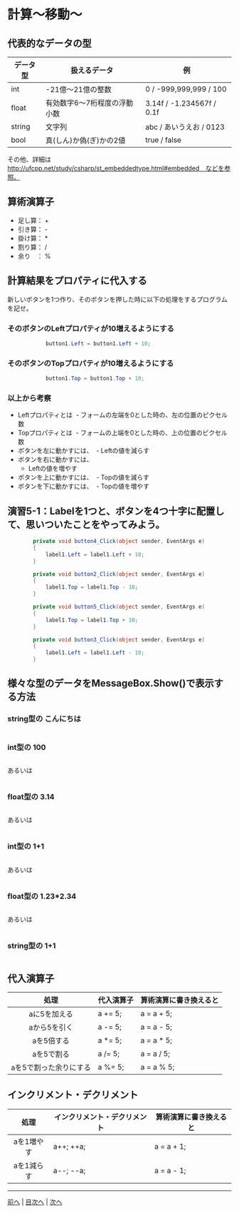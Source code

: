 # 計算～移動～

## 代表的なデータの型
|データ型|扱えるデータ|例|
|-------|-----------|--|
|int    | -21億～21億の整数 | 0 / -999,999,999 / 100 |
|float  | 有効数字6～7桁程度の浮動小数 | 3.14f / -1.234567f / 0.1f |
|string | 文字列 | abc / あいうえお / 0123 |
|bool   | 真(しん)か偽(ぎ)かの2値 | true / false |

その他、詳細は http://ufcpp.net/study/csharp/st_embeddedtype.html#embedded　などを参照。

## 算術演算子
- 足し算： +
- 引き算： -
- 掛け算： *
- 割り算： /
- 余り　： %

## 計算結果をプロパティに代入する
新しいボタンを1つ作り、そのボタンを押した時に以下の処理をするプログラムを記せ。

### そのボタンのLeftプロパティが10増えるようにする
```cs
            button1.Left = button1.Left + 10;
```

### そのボタンのTopプロパティが10増えるようにする
```cs
            button1.Top = button1.Top + 10;
```

### 以上から考察
- Leftプロパティとは
  - フォームの左端を0とした時の、左の位置のピクセル数
- Topプロパティとは
  - フォームの上端を0とした時の、上の位置のピクセル数
- ボタンを左に動かすには、
  - Leftの値を減らす
- ボタンを右に動かすには、
  - Leftの値を増やす
- ボタンを上に動かすには、
  - Topの値を減らす
- ボタンを下に動かすには、
  - Topの値を増やす

## 演習5-1：Labelを1つと、ボタンを4つ十字に配置して、思いついたことをやってみよう。

```cs
        private void button4_Click(object sender, EventArgs e)
        {
            label1.Left = label1.Left + 10;
        }

        private void button2_Click(object sender, EventArgs e)
        {
            label1.Top = label1.Top - 10;
        }

        private void button5_Click(object sender, EventArgs e)
        {
            label1.Top = label1.Top + 10;
        }

        private void button3_Click(object sender, EventArgs e)
        {
            label1.Left = label1.Left - 10;
        }
```

## 様々な型のデータをMessageBox.Show()で表示する方法
### string型の こんにちは
```cs

```

### int型の 100
```cs

```

あるいは

```cs
```

### float型の 3.14
```cs

```

あるいは

```cs

```

### int型の 1+1
```cs

```

あるいは

```cs

```

### float型の 1.23*2.34
```cs

```

あるいは

```cs

```

### string型の 1+1
```cs

```

## 代入演算子
|処理                   |代入演算子|算術演算に書き換えると|
|:---------------------:|---------|-------------------|
|aに5を加える            | a += 5; | a = a + 5;     |
|aから5を引く           | a -= 5; | a = a - 5;      |
|aを5倍する             | a *= 5; | a = a * 5;      |
|aを5で割る             | a /= 5; | a = a / 5;      |
|aを5で割った余りにする   | a %= 5; | a = a % 5;     |

## インクリメント・デクリメント
|処理      |インクリメント・デクリメント|算術演算に書き換えると|
|:-------:|--------------------------|----------------------|
|aを1増やす| a++;    ++a;            | a = a + 1;       |		
|aを1減らす| a--;	   --a;            | a = a - 1;       |

---

[前へ](04.md) | [目次へ](README.md#%E7%9B%AE%E6%AC%A1) | [次へ](06.md)
